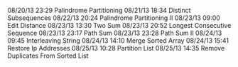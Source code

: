 08/20/13 23:29 Palindrome Partitioning
08/21/13 18:34 Distinct Subsequences
08/22/13 20:24 Palindrome Partitioning II
08/23/13 09:00 Edit Distance
08/23/13 13:30 Two Sum
08/23/13 20:52 Longest Consecutive Sequence
08/23/13 23:17 Path Sum
08/23/13 23:28 Path Sum II
08/24/13 09:45 Interleaving String
08/24/13 14:10 Merge Sorted Array
08/24/13 15:41 Restore Ip Addresses
08/25/13 10:28 Partition List
08/25/13 14:35 Remove Duplicates From Sorted List
